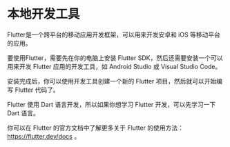# 本地开发工具

Flutter是一个跨平台的移动应用开发框架，可以用来开发安卓和 iOS 等移动平台的应用。

要使用Flutter，需要先在你的电脑上安装 Flutter SDK，然后还需要安装一个可以用来开发 Flutter 应用的开发工具，如 Android Studio 或 Visual Studio Code。

安装完成后，你可以使用开发工具创建一个新的 Flutter 项目，然后就可以开始编写 Flutter 代码了。

Flutter 使用 Dart 语言开发，所以如果你想学习 Flutter 开发，可以先学习一下 Dart 语言。

你可以在 Flutter 的官方文档中了解更多关于 Flutter 的使用方法：https://flutter.dev/docs 。
